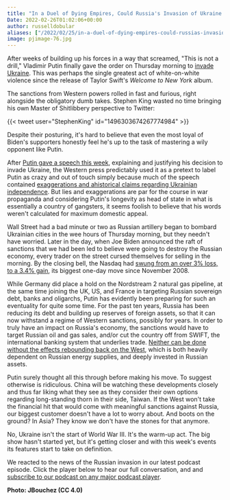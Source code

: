 ```yaml
---
title: "In a Duel of Dying Empires, Could Russia's Invasion of Ukraine Have Been Prevented?"
Date: 2022-02-26T01:02:06+00:00
author: russelldobular
aliases: ["/2022/02/25/in-a-duel-of-dying-empires-could-russias-invasion-of-ukraine-have-been-prevented"]
image: pjimage-76.jpg
---
```


After weeks of building up his forces in a way that screamed, "This is not a drill," Vladimir Putin finally gave the order on Thursday morning to [invade Ukraine](https://www.cnn.com/europe/live-news/ukraine-russia-news-02-25-22/index.html). This was perhaps the single greatest act of white-on-white violence since the release of Taylor Swift's *Welcome to New York* album.

The sanctions from Western powers rolled in fast and furious, right alongside the obligatory dumb takes. Stephen King wasted no time bringing his own Master of Shitlibbery perspective to Twitter:


{{< tweet user="StephenKing" id="1496303674267774984" >}}

Despite their posturing, it's hard to believe that even the most loyal of Biden's supporters honestly feel he's up to the task of mastering a wily opponent like Putin.

After [Putin gave a speech this week](https://www.aljazeera.com/news/2022/2/24/putins-speech-declaring-war-on-ukraine-translated-excerpts), explaining and justifying his decision to invade Ukraine, the Western press predictably used it as a pretext to label Putin as crazy and out of touch simply because much of the speech contained [exaggerations and ahistorical claims regarding Ukrainian independence](https://www.bbc.com/news/world-europe-60458300). But lies and exaggerations are par for the course in war propaganda and considering Putin's longevity as head of state in what is essentially a country of gangsters, it seems foolish to believe that his words weren't calculated for maximum domestic appeal.

Wall Street had a bad minute or two as Russian artillery began to bombard Ukrainian cities in the wee hours of Thursday morning, but they needn't have worried. Later in the day, when Joe Biden announced the raft of sanctions that we had been led to believe were going to destroy the Russian economy, every trader on the street cursed themselves for selling in the morning. By the closing bell, the Nasdaq had [swung from an over 3% loss, to a 3.4% gain](https://finance.yahoo.com/news/stock-market-news-live-updates-february-24-2022-232946494.html), its biggest one-day move since November 2008. 

While Germany did place a hold on the Nordstream 2 natural gas pipeline, at the same time joining the UK, US, and France in targeting Russian sovereign debt, banks and oligarchs, Putin has evidently been preparing for such an eventuality for quite some time. For the past ten years, Russia has been reducing its debt and building up reserves of foreign assets, so that it can now withstand a regime of Western sanctions, possibly for years. In order to truly have an impact on Russia's economy, the sanctions would have to target Russian oil and gas sales, and/or cut the country off from SWIFT, the international banking system that underlies trade. [Neither can be done without the effects rebounding back on the West](https://www.theguardian.com/world/2022/feb/25/western-powers-have-realised-russia-is-largely-immune-to-sanctions-ukraine-putin), which is both heavily dependent on Russian energy supplies, and deeply invested in Russian assets. 

Putin surely thought all this through before making his move. To suggest otherwise is ridiculous. China will be watching these developments closely and thus far liking what they see as they consider their own options regarding long-standing thorn in their side, Taiwan. If the West won't take the financial hit that would come with meaningful sanctions against Russia, our biggest customer doesn't have a lot to worry about. And boots on the ground? In Asia? They know we don't have the stones for that anymore.

No, Ukraine isn't the start of World War III. It's the warm-up act. The big show hasn't started yet, but it's getting closer and with this week's events its features start to take on definition.

We reacted to the news of the Russian invasion in our latest podcast episode. Click the player below to hear our full conversation, and and [subscribe to our podcast on any major podcast player](https://www.podpage.com/due-dissidence-1/).

**Photo: JBouchez (CC 4.0)**
